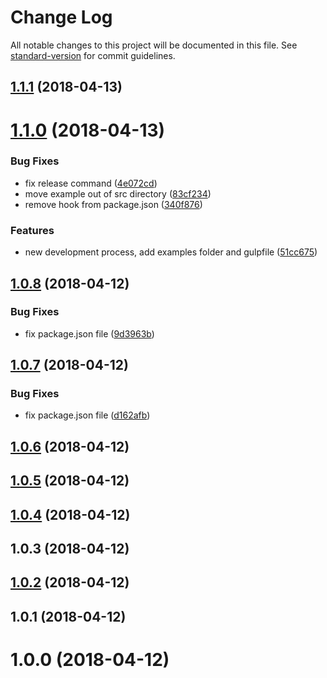 # Change Log

All notable changes to this project will be documented in this file. See [standard-version](https://github.com/conventional-changelog/standard-version) for commit guidelines.

<a name="1.1.1"></a>
## [1.1.1](https://github.com/ccucurullo/doslotos-grid/compare/v1.1.0...v1.1.1) (2018-04-13)



<a name="1.1.0"></a>
# [1.1.0](https://github.com/ccucurullo/doslotos-grid/compare/v1.0.8...v1.1.0) (2018-04-13)


### Bug Fixes

* fix release command ([4e072cd](https://github.com/ccucurullo/doslotos-grid/commit/4e072cd))
* move example out of src directory ([83cf234](https://github.com/ccucurullo/doslotos-grid/commit/83cf234))
* remove hook from package.json ([340f876](https://github.com/ccucurullo/doslotos-grid/commit/340f876))


### Features

* new development process, add examples folder and gulpfile ([51cc675](https://github.com/ccucurullo/doslotos-grid/commit/51cc675))



<a name="1.0.8"></a>
## [1.0.8](https://github.com/ccucurullo/doslotos-grid/compare/v1.0.7...v1.0.8) (2018-04-12)


### Bug Fixes

* fix package.json file ([9d3963b](https://github.com/ccucurullo/doslotos-grid/commit/9d3963b))



<a name="1.0.7"></a>
## [1.0.7](https://github.com/ccucurullo/doslotos-grid/compare/v1.0.6...v1.0.7) (2018-04-12)


### Bug Fixes

* fix package.json file ([d162afb](https://github.com/ccucurullo/doslotos-grid/commit/d162afb))



<a name="1.0.6"></a>
## [1.0.6](https://github.com/ccucurullo/doslotos-grid/compare/v1.0.5...v1.0.6) (2018-04-12)



<a name="1.0.5"></a>
## [1.0.5](https://github.com/ccucurullo/doslotos-grid/compare/v1.0.4...v1.0.5) (2018-04-12)



<a name="1.0.4"></a>
## [1.0.4](https://github.com/ccucurullo/doslotos-grid/compare/v1.0.3...v1.0.4) (2018-04-12)



<a name="1.0.3"></a>
## 1.0.3 (2018-04-12)



<a name="1.0.2"></a>
## [1.0.2](https://github.com/ccucurullo/doslotos-grid/compare/v1.0.1...v1.0.2) (2018-04-12)



<a name="1.0.1"></a>
## 1.0.1 (2018-04-12)



<a name="1.0.0"></a>
# 1.0.0 (2018-04-12)
